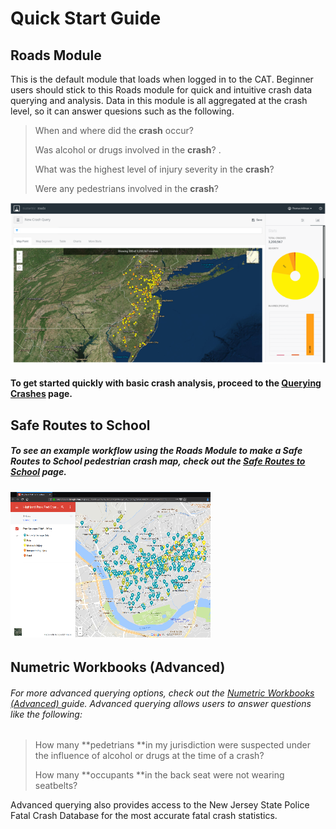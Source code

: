 # Quick Start Guide

## Roads Module

This is the default module that loads when logged in to the CAT. Beginner users should stick to this Roads module for quick and intuitive crash data querying and analysis. Data in this module is all aggregated at the crash level, so it can answer quesions such as the following.

> When and where did the **crash** occur?
>
> Was alcohol or drugs involved in the **crash**? .
>
> What was the highest level of injury severity in the **crash**?
>
> Were any pedestrians involved in the **crash**?

![](/assets/roads_landing_page_675x345.png)

#### **To get started quickly with basic crash analysis, proceed to the **[**Querying Crashes**](/chapter1/filtering-crashes.md)** page.**

## Safe Routes to School

##### To see an example workflow using the Roads Module to make a Safe Routes to School pedestrian crash map, check out the [Safe Routes to School](https://thomashillman.gitbooks.io/njdhts-cat/chapter1/safe-routes-to-school.md) page.

###### ![](/assets/hp_srts_example2.png)

## Numetric Workbooks \(Advanced\)

###### For more advanced querying options, check out the [Numetric Workbooks \(Advanced\) ](/numetric-workbooks.md)guide. Advanced querying allows users to answer questions like the following:

> How many **pedetrians **in my jurisdiction were suspected under the influence of alcohol or drugs at the time of a crash?
>
> How many **occupants **in the back seat were not wearing seatbelts?

Advanced querying also provides access to the New Jersey State Police Fatal Crash Database for the most accurate fatal crash statistics.

